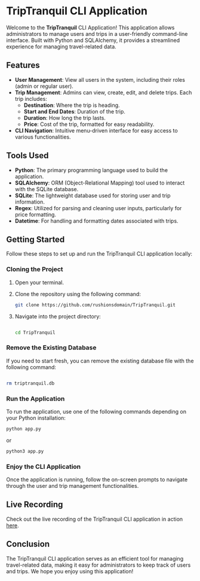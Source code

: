TripTranquil CLI Application
============================

Welcome to the **TripTranquil** CLI Application! This application allows administrators to manage users and trips in a user-friendly command-line interface. Built with Python and SQLAlchemy, it provides a streamlined experience for managing travel-related data.

Features
--------

*   **User Management**: View all users in the system, including their roles (admin or regular user).
*   **Trip Management**: Admins can view, create, edit, and delete trips. Each trip includes:
    *   **Destination**: Where the trip is heading.
    *   **Start and End Dates**: Duration of the trip.
    *   **Duration**: How long the trip lasts.
    *   **Price**: Cost of the trip, formatted for easy readability.
*   **CLI Navigation**: Intuitive menu-driven interface for easy access to various functionalities.

Tools Used
----------

*   **Python**: The primary programming language used to build the application.
*   **SQLAlchemy**: ORM (Object-Relational Mapping) tool used to interact with the SQLite database.
*   **SQLite**: The lightweight database used for storing user and trip information.
*   **Regex**: Utilized for parsing and cleaning user inputs, particularly for price formatting.
*   **Datetime**: For handling and formatting dates associated with trips.

Getting Started
---------------

Follow these steps to set up and run the TripTranquil CLI application locally:

### Cloning the Project

1.  Open your terminal.
    
2.  Clone the repository using the following command:
    
    ```bash
    git clone https://github.com/rushionsdomain/TripTranquil.git
    ```
    
3.  Navigate into the project directory:
    
    ```bash
    
    cd TripTranquil
    ```
    

### Remove the Existing Database

If you need to start fresh, you can remove the existing database file with the following command:

```bash

rm triptranquil.db
```

### Run the Application

To run the application, use one of the following commands depending on your Python installation:

```bash
python app.py
```

or

```bash
python3 app.py
```

### Enjoy the CLI Application

Once the application is running, follow the on-screen prompts to navigate through the user and trip management functionalities.

Live Recording
--------------

Check out the live recording of the TripTranquil CLI application in action [here](https://drive.google.com/file/d/1MUHGl3lSaPk1AS79X_vbOhkQ0SmW5F7b/view?usp=drive_link).

Conclusion
----------

The TripTranquil CLI application serves as an efficient tool for managing travel-related data, making it easy for administrators to keep track of users and trips. We hope you enjoy using this application!

